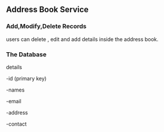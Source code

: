 
## Address Book Service

### Add,Modify,Delete Records

users can delete , edit and add details inside the address book.

### The Database

details

-id (primary key)

-names

-email

-address

-contact
